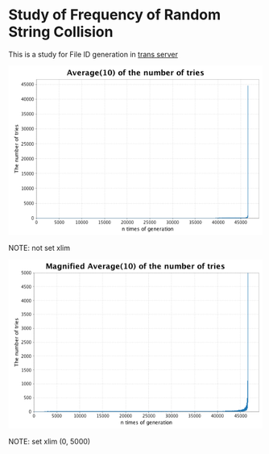 # Study of Frequency of Random String Collision

This is a study for File ID generation in [trans server](https://github.com/nwtgck/trans-server-akka)


![Average of the number of tries](average10_try_nums.png)

NOTE: not set xlim


![Magnified Average of the number of tries](magnified_average10_try_nums.png)

NOTE: set xlim (0, 5000)